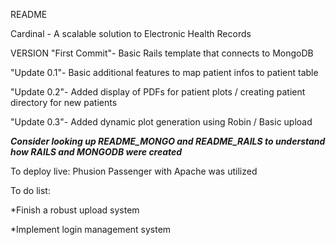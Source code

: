 README

Cardinal - A scalable solution to Electronic Health Records



VERSION
"First Commit"- Basic Rails template that connects to MongoDB

"Update 0.1"- Basic additional features to map patient infos to patient table

"Update 0.2"- Added display of PDFs for patient plots / creating patient
              directory for new patients

"Update 0.3"- Added dynamic plot generation using Robin / Basic upload



***Consider looking up README_MONGO and README_RAILS to understand how RAILS
and MONGODB were created***




To deploy live: Phusion Passenger with Apache was utilized




To do list:

*Finish a robust upload system

*Implement login management system
